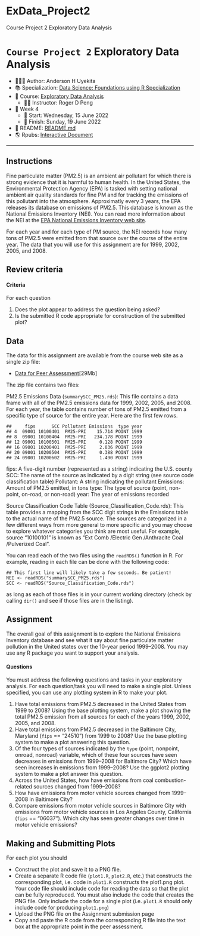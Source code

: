 # ExData_Project2
Course Project 2 Exploratory Data Analysis

`Course Project 2` Exploratory Data Analysis
================

-   👨🏻‍💻 Author: Anderson H Uyekita
-   📚 Specialization: <a
    href="https://www.coursera.org/specializations/data-science-foundations-r"
    target="_blank" rel="noopener">Data Science: Foundations using R
    Specialization</a>
-   📖 Course:
    <a href="https://www.coursera.org/learn/exploratory-data-analysis"
    target="_blank" rel="noopener">Exploratory Data Analysis</a>
    -   🧑‍🏫 Instructor: Roger D Peng
-   📆 Week 4
    -   🚦 Start: Wednesday, 15 June 2022
    -   🏁 Finish: Sunday, 19 June 2022
-   📄 README: [README.md](./README.md)
-   🌎 Rpubs: [Interactive
    Document](https://rpubs.com/AndersonUyekita/course-project-2_exploratory-data-analysis)

------------------------------------------------------------------------

## Instructions

Fine particulate matter (PM2.5) is an ambient air pollutant for which
there is strong evidence that it is harmful to human health. In the
United States, the Environmental Protection Agency (EPA) is tasked with
setting national ambient air quality standards for fine PM and for
tracking the emissions of this pollutant into the atmosphere.
Approximatly every 3 years, the EPA releases its database on emissions
of PM2.5. This database is known as the National Emissions Inventory
(NEI). You can read more information about the NEI at the [EPA National
Emissions Inventory web
site](https://www.epa.gov/technical-air-pollution-resources).

For each year and for each type of PM source, the NEI records how many
tons of PM2.5 were emitted from that source over the course of the
entire year. The data that you will use for this assignment are for
1999, 2002, 2005, and 2008.

## Review criteria

#### Criteria

For each question

1.  Does the plot appear to address the question being asked?
2.  Is the submitted R code appropriate for construction of the
    submitted plot?

## Data

The data for this assignment are available from the course web site as a
single zip file:

-   [Data for Peer
    Assessment](https://d396qusza40orc.cloudfront.net/exdata%2Fdata%2FNEI_data.zip)\[29Mb\]

The zip file contains two files:

PM2.5 Emissions Data (`summarySCC_PM25.rds`): This file contains a data
frame with all of the PM2.5 emissions data for 1999, 2002, 2005, and
2008. For each year, the table contains number of tons of PM2.5 emitted
from a specific type of source for the entire year. Here are the first
few rows.

    ##     fips      SCC Pollutant Emissions  type year
    ## 4  09001 10100401  PM25-PRI    15.714 POINT 1999
    ## 8  09001 10100404  PM25-PRI   234.178 POINT 1999
    ## 12 09001 10100501  PM25-PRI     0.128 POINT 1999
    ## 16 09001 10200401  PM25-PRI     2.036 POINT 1999
    ## 20 09001 10200504  PM25-PRI     0.388 POINT 1999
    ## 24 09001 10200602  PM25-PRI     1.490 POINT 1999

fips: A five-digit number (represented as a string) indicating the U.S.
county SCC: The name of the source as indicated by a digit string (see
source code classification table) Pollutant: A string indicating the
pollutant Emissions: Amount of PM2.5 emitted, in tons type: The type of
source (point, non-point, on-road, or non-road) year: The year of
emissions recorded

Source Classification Code Table (Source_Classification_Code.rds): This
table provides a mapping from the SCC digit strings in the Emissions
table to the actual name of the PM2.5 source. The sources are
categorized in a few different ways from more general to more specific
and you may choose to explore whatever categories you think are most
useful. For example, source “10100101” is known as “Ext Comb /Electric
Gen /Anthracite Coal /Pulverized Coal”.

You can read each of the two files using the `readRDS()` function in R.
For example, reading in each file can be done with the following code:

    ## This first line will likely take a few seconds. Be patient!
    NEI <- readRDS("summarySCC_PM25.rds")
    SCC <- readRDS("Source_Classification_Code.rds")

as long as each of those files is in your current working directory
(check by calling `dir()` and see if those files are in the listing).

## Assignment

The overall goal of this assignment is to explore the National Emissions
Inventory database and see what it say about fine particulate matter
pollution in the United states over the 10-year period 1999–2008. You
may use any R package you want to support your analysis.

#### Questions

You must address the following questions and tasks in your exploratory
analysis. For each question/task you will need to make a single plot.
Unless specified, you can use any plotting system in R to make your
plot.

1.  Have total emissions from PM2.5 decreased in the United States from
    1999 to 2008? Using the base plotting system, make a plot showing
    the total PM2.5 emission from all sources for each of the years
    1999, 2002, 2005, and 2008.
2.  Have total emissions from PM2.5 decreased in the Baltimore City,
    Maryland (`fips` == “24510”) from 1999 to 2008? Use the base
    plotting system to make a plot answering this question.
3.  Of the four types of sources indicated by the `type` (point,
    nonpoint, onroad, nonroad) variable, which of these four sources
    have seen decreases in emissions from 1999–2008 for Baltimore City?
    Which have seen increases in emissions from 1999–2008? Use the
    ggplot2 plotting system to make a plot answer this question.
4.  Across the United States, how have emissions from coal
    combustion-related sources changed from 1999–2008?
5.  How have emissions from motor vehicle sources changed from 1999–2008
    in Baltimore City?
6.  Compare emissions from motor vehicle sources in Baltimore City with
    emissions from motor vehicle sources in Los Angeles County,
    California (`fips` == “06037”). Which city has seen greater changes
    over time in motor vehicle emissions?

## Making and Submitting Plots

For each plot you should

-   Construct the plot and save it to a PNG file.
-   Create a separate R code file (`plot1.R`, `plot2.R`, etc.) that
    constructs the corresponding plot, i.e. code in `plot1.R` constructs
    the plot1.png plot. Your code file should include code for reading
    the data so that the plot can be fully reproduced. You must also
    include the code that creates the PNG file. Only include the code
    for a single plot (i.e. `plot1.R` should only include code for
    producing `plot1.png`)
-   Upload the PNG file on the Assignment submission page
-   Copy and paste the R code from the corresponding R file into the
    text box at the appropriate point in the peer assessment.
